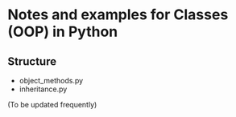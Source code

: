 # Notes and examples for Classes (OOP) in Python

## Structure 

- object_methods.py
- inheritance.py

(To be updated frequently)